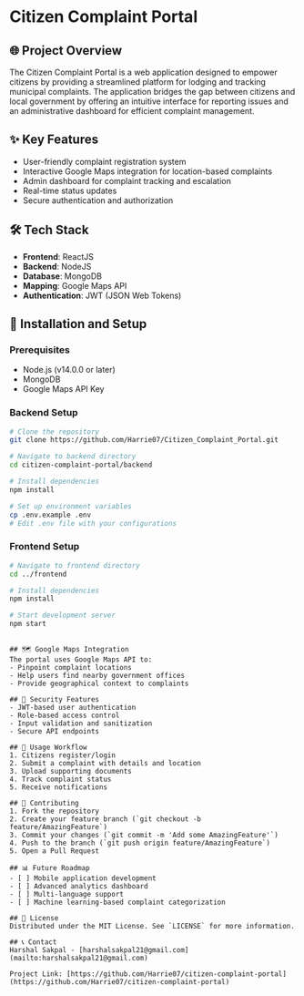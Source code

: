 # Citizen Complaint Portal

## 🌐 Project Overview
The Citizen Complaint Portal is a web application designed to empower citizens by providing a streamlined platform for lodging and tracking municipal complaints. The application bridges the gap between citizens and local government by offering an intuitive interface for reporting issues and an administrative dashboard for efficient complaint management.

## ✨ Key Features
- User-friendly complaint registration system
- Interactive Google Maps integration for location-based complaints
- Admin dashboard for complaint tracking and escalation
- Real-time status updates
- Secure authentication and authorization

## 🛠 Tech Stack
- **Frontend**: ReactJS
- **Backend**: NodeJS
- **Database**: MongoDB
- **Mapping**: Google Maps API
- **Authentication**: JWT (JSON Web Tokens)

## 🚀 Installation and Setup

### Prerequisites
- Node.js (v14.0.0 or later)
- MongoDB
- Google Maps API Key

### Backend Setup
```bash
# Clone the repository
git clone https://github.com/Harrie07/Citizen_Complaint_Portal.git

# Navigate to backend directory
cd citizen-complaint-portal/backend

# Install dependencies
npm install

# Set up environment variables
cp .env.example .env
# Edit .env file with your configurations
```

### Frontend Setup
```bash
# Navigate to frontend directory
cd ../frontend

# Install dependencies
npm install

# Start development server
npm start
```
```

## 🗺️ Google Maps Integration
The portal uses Google Maps API to:
- Pinpoint complaint locations
- Help users find nearby government offices
- Provide geographical context to complaints

## 🔐 Security Features
- JWT-based user authentication
- Role-based access control
- Input validation and sanitization
- Secure API endpoints

## 📝 Usage Workflow
1. Citizens register/login
2. Submit a complaint with details and location
3. Upload supporting documents
4. Track complaint status
5. Receive notifications

## 🤝 Contributing
1. Fork the repository
2. Create your feature branch (`git checkout -b feature/AmazingFeature`)
3. Commit your changes (`git commit -m 'Add some AmazingFeature'`)
4. Push to the branch (`git push origin feature/AmazingFeature`)
5. Open a Pull Request

## 📊 Future Roadmap
- [ ] Mobile application development
- [ ] Advanced analytics dashboard
- [ ] Multi-language support
- [ ] Machine learning-based complaint categorization

## 📄 License
Distributed under the MIT License. See `LICENSE` for more information.

## 📞 Contact
Harshal Sakpal - [harshalsakpal21@gmail.com](mailto:harshalsakpal21@gmail.com)

Project Link: [https://github.com/Harrie07/citizen-complaint-portal](https://github.com/Harrie07/citizen-complaint-portal)
